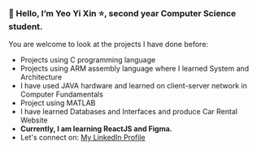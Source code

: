 ### 👋 Hello, I’m Yeo Yi Xin :star:, second year Computer Science student. 
You are welcome to look at the projects I have done before:
- Projects using C programming language 
- Projects using ARM assembly language where I learned System and Architecture 
- I have used JAVA hardware and learned on client-server network in Computer Fundamentals 
- Project using MATLAB 
- I have learned Databases and Interfaces and produce Car Rental Website 
- <b>Currently, I am learning ReactJS and Figma.</b>
- Let's connect on: [My LinkedIn Profile](https://www.linkedin.com/in/yi-xin-yeo-43b98921a/)
  <!--- - Take a look at my Image Processing Website :heart_eyes:--->
<!---
YeoYiXin/YeoYiXin is a ✨ special ✨ repository because its `README.md` (this file) appears on your GitHub profile.
You can click the Preview link to take a look at your changes.
--->
